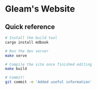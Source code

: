 # Gleam's Website

## Quick reference

```sh
# Install the build tool
cargo install mdbook

# Run the dev server
make serve

# Compile the site once finished editing
make build

# Commit!
git commit -m 'Added useful information'
```
